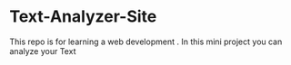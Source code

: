 # Text-Analyzer-Site
This repo is for learning a web development . In this mini project you can analyze your Text
